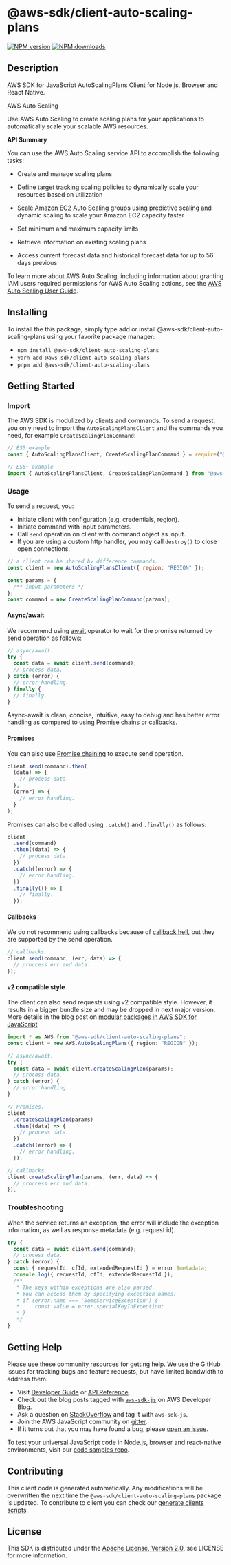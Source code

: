 # @aws-sdk/client-auto-scaling-plans

[![NPM version](https://img.shields.io/npm/v/@aws-sdk/client-auto-scaling-plans/latest.svg)](https://www.npmjs.com/package/@aws-sdk/client-auto-scaling-plans)
[![NPM downloads](https://img.shields.io/npm/dm/@aws-sdk/client-auto-scaling-plans.svg)](https://www.npmjs.com/package/@aws-sdk/client-auto-scaling-plans)

## Description

AWS SDK for JavaScript AutoScalingPlans Client for Node.js, Browser and React Native.

<fullname>AWS Auto Scaling</fullname>

<p>Use AWS Auto Scaling to create scaling plans for your applications to
automatically scale your scalable AWS resources. </p>
<p>
<b>API Summary</b>
</p>
<p>You can use the AWS Auto Scaling service API to accomplish the following tasks:</p>
<ul>
<li>
<p>Create and manage scaling plans</p>
</li>
<li>
<p>Define target tracking scaling policies to dynamically scale your resources based
on utilization</p>
</li>
<li>
<p>Scale Amazon EC2 Auto Scaling groups using predictive scaling and dynamic scaling to scale your
Amazon EC2 capacity faster</p>
</li>
<li>
<p>Set minimum and maximum capacity limits</p>
</li>
<li>
<p>Retrieve information on existing scaling plans</p>
</li>
<li>
<p>Access current forecast data and historical forecast data for up to 56 days
previous</p>
</li>
</ul>

<p>To learn more about AWS Auto Scaling, including information about granting IAM users required
permissions for AWS Auto Scaling actions, see the <a href="https://docs.aws.amazon.com/autoscaling/plans/userguide/what-is-aws-auto-scaling.html">AWS Auto Scaling User Guide</a>. </p>

## Installing

To install the this package, simply type add or install @aws-sdk/client-auto-scaling-plans
using your favorite package manager:

- `npm install @aws-sdk/client-auto-scaling-plans`
- `yarn add @aws-sdk/client-auto-scaling-plans`
- `pnpm add @aws-sdk/client-auto-scaling-plans`

## Getting Started

### Import

The AWS SDK is modulized by clients and commands.
To send a request, you only need to import the `AutoScalingPlansClient` and
the commands you need, for example `CreateScalingPlanCommand`:

```js
// ES5 example
const { AutoScalingPlansClient, CreateScalingPlanCommand } = require("@aws-sdk/client-auto-scaling-plans");
```

```ts
// ES6+ example
import { AutoScalingPlansClient, CreateScalingPlanCommand } from "@aws-sdk/client-auto-scaling-plans";
```

### Usage

To send a request, you:

- Initiate client with configuration (e.g. credentials, region).
- Initiate command with input parameters.
- Call `send` operation on client with command object as input.
- If you are using a custom http handler, you may call `destroy()` to close open connections.

```js
// a client can be shared by difference commands.
const client = new AutoScalingPlansClient({ region: "REGION" });

const params = {
  /** input parameters */
};
const command = new CreateScalingPlanCommand(params);
```

#### Async/await

We recommend using [await](https://developer.mozilla.org/en-US/docs/Web/JavaScript/Reference/Operators/await)
operator to wait for the promise returned by send operation as follows:

```js
// async/await.
try {
  const data = await client.send(command);
  // process data.
} catch (error) {
  // error handling.
} finally {
  // finally.
}
```

Async-await is clean, concise, intuitive, easy to debug and has better error handling
as compared to using Promise chains or callbacks.

#### Promises

You can also use [Promise chaining](https://developer.mozilla.org/en-US/docs/Web/JavaScript/Guide/Using_promises#chaining)
to execute send operation.

```js
client.send(command).then(
  (data) => {
    // process data.
  },
  (error) => {
    // error handling.
  }
);
```

Promises can also be called using `.catch()` and `.finally()` as follows:

```js
client
  .send(command)
  .then((data) => {
    // process data.
  })
  .catch((error) => {
    // error handling.
  })
  .finally(() => {
    // finally.
  });
```

#### Callbacks

We do not recommend using callbacks because of [callback hell](http://callbackhell.com/),
but they are supported by the send operation.

```js
// callbacks.
client.send(command, (err, data) => {
  // proccess err and data.
});
```

#### v2 compatible style

The client can also send requests using v2 compatible style.
However, it results in a bigger bundle size and may be dropped in next major version. More details in the blog post
on [modular packages in AWS SDK for JavaScript](https://aws.amazon.com/blogs/developer/modular-packages-in-aws-sdk-for-javascript/)

```ts
import * as AWS from "@aws-sdk/client-auto-scaling-plans";
const client = new AWS.AutoScalingPlans({ region: "REGION" });

// async/await.
try {
  const data = await client.createScalingPlan(params);
  // process data.
} catch (error) {
  // error handling.
}

// Promises.
client
  .createScalingPlan(params)
  .then((data) => {
    // process data.
  })
  .catch((error) => {
    // error handling.
  });

// callbacks.
client.createScalingPlan(params, (err, data) => {
  // proccess err and data.
});
```

### Troubleshooting

When the service returns an exception, the error will include the exception information,
as well as response metadata (e.g. request id).

```js
try {
  const data = await client.send(command);
  // process data.
} catch (error) {
  const { requestId, cfId, extendedRequestId } = error.$metadata;
  console.log({ requestId, cfId, extendedRequestId });
  /**
   * The keys within exceptions are also parsed.
   * You can access them by specifying exception names:
   * if (error.name === 'SomeServiceException') {
   *     const value = error.specialKeyInException;
   * }
   */
}
```

## Getting Help

Please use these community resources for getting help.
We use the GitHub issues for tracking bugs and feature requests, but have limited bandwidth to address them.

- Visit [Developer Guide](https://docs.aws.amazon.com/sdk-for-javascript/v3/developer-guide/welcome.html)
  or [API Reference](https://docs.aws.amazon.com/AWSJavaScriptSDK/v3/latest/index.html).
- Check out the blog posts tagged with [`aws-sdk-js`](https://aws.amazon.com/blogs/developer/tag/aws-sdk-js/)
  on AWS Developer Blog.
- Ask a question on [StackOverflow](https://stackoverflow.com/questions/tagged/aws-sdk-js) and tag it with `aws-sdk-js`.
- Join the AWS JavaScript community on [gitter](https://gitter.im/aws/aws-sdk-js-v3).
- If it turns out that you may have found a bug, please [open an issue](https://github.com/aws/aws-sdk-js-v3/issues/new/choose).

To test your universal JavaScript code in Node.js, browser and react-native environments,
visit our [code samples repo](https://github.com/aws-samples/aws-sdk-js-tests).

## Contributing

This client code is generated automatically. Any modifications will be overwritten the next time the `@aws-sdk/client-auto-scaling-plans` package is updated.
To contribute to client you can check our [generate clients scripts](https://github.com/aws/aws-sdk-js-v3/tree/main/scripts/generate-clients).

## License

This SDK is distributed under the
[Apache License, Version 2.0](http://www.apache.org/licenses/LICENSE-2.0),
see LICENSE for more information.
